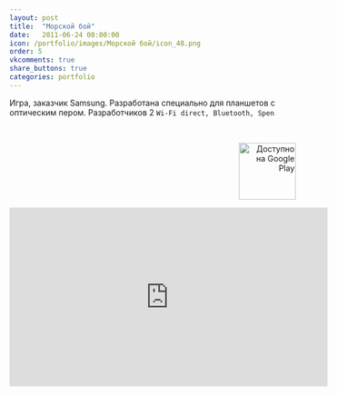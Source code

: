 ```yaml
---
layout: post
title:  "Морской бой"
date:   2011-06-24 00:00:00
icon: /portfolio/images/Морской бой/icon_48.png
order: 5
vkcomments: true
share_buttons: true
categories: portfolio
---
```


Игра, заказчик Samsung. Разработана специально для планшетов с оптическим пером. Разработчиков 2 `Wi-Fi direct, Bluetooth, Spen` 

<p>
<div>
<a class="example-image-link" href="{{ site.baseurl }}/portfolio/images/Морской бой/1.jpg" data-lightbox="example-set" data-title="Морской бой"><img class="example-image" src="{{ site.baseurl }}/portfolio/images/Морской бой/thumb_1.jpg" alt=""/></a>
<a class="example-image-link" href="{{ site.baseurl }}/portfolio/images/Морской бой/2.jpg" data-lightbox="example-set" data-title="Морской бой"><img class="example-image" src="{{ site.baseurl }}/portfolio/images/Морской бой/thumb_2.jpg" alt=""/></a>
<a class="example-image-link" href="{{ site.baseurl }}/portfolio/images/Морской бой/3.jpg" data-lightbox="example-set" data-title="Морской бой"><img class="example-image" src="{{ site.baseurl }}/portfolio/images/Морской бой/thumb_3.jpg" alt=""/></a>
<a class="example-image-link" href="{{ site.baseurl }}/portfolio/images/Морской бой/5.jpg" data-lightbox="example-set" data-title="Морской бой"><img class="example-image" src="{{ site.baseurl }}/portfolio/images/Морской бой/thumb_5.jpg" alt=""/></a>
</div>
</p>

<p align="right">
<a href='https://play.google.com/store/apps/details?id=com.enterra.android.apps.battleship' target="_blank"><img alt='Доступно на Google Play' src='https://play.google.com/intl/en_us/badges/images/generic/ru_badge_web_generic.png' width="100"/></a>
</p>

<!--more-->

<iframe width="560" height="315" src="https://www.youtube.com/embed/PGUy4KAbbME" frameborder="0" allowfullscreen></iframe>